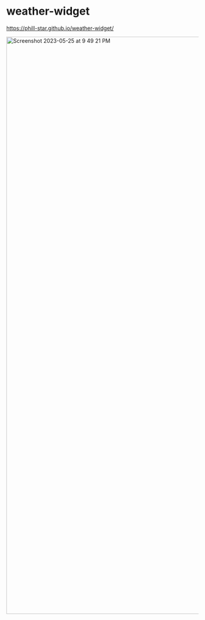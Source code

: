 # weather-widget


https://phill-star.github.io/weather-widget/

<img width="1512" alt="Screenshot 2023-05-25 at 9 49 21 PM" src="https://github.com/phill-star/weather-widget/assets/130422301/c29a3540-7ec3-4dd8-befe-00034f7b66ed">
